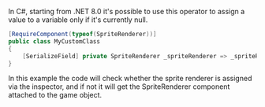 In C#, starting from .NET 8.0 it's possible to use this operator to assign a value to a variable only if it's currently null.

```csharp
[RequireComponent(typeof(SpriteRenderer))]
public class MyCustomClass
{
	[SerializeField] private SpriteRenderer _spriteRenderer => _spriteRenderer ??= GetComponent<SpriteRenderer>();
}
```

In this example the code will check whether the sprite renderer is assigned via the inspector, and if not it will get the SpriteRenderer component attached to the game object.